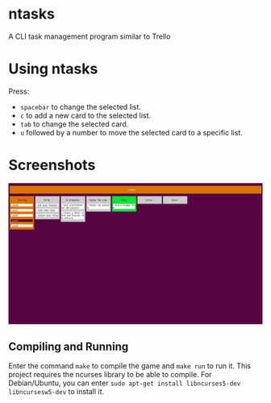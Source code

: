 # ntasks
A CLI task management program similar to Trello

# Using ntasks
Press: 
- ```spacebar``` to change the selected list.
- ```c``` to add a new card to the selected list. 
- ```tab``` to change the selected card.
- ```u``` followed by a number to move the selected card to a specific list.

# Screenshots
![MainBoard](/images/ntasks-ss.png)

## Compiling and Running
Enter the command ```make``` to compile the game and ```make run``` to run it.
This project requires the ncurses library to be able to compile. For Debian/Ubuntu, you can enter ```sudo apt-get install libncurses5-dev libncursesw5-dev``` to install it.
